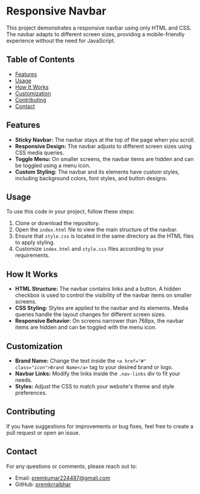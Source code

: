 # Responsive Navbar

This project demonstrates a responsive navbar using only HTML and CSS. The navbar adapts to different screen sizes, providing a mobile-friendly experience without the need for JavaScript.

## Table of Contents

- [Features](#features)
- [Usage](#usage)
- [How It Works](#how-it-works)
- [Customization](#customization)
- [Contributing](#contributing)
- [Contact](#contact)

## Features

- **Sticky Navbar:** The navbar stays at the top of the page when you scroll.
- **Responsive Design:** The navbar adjusts to different screen sizes using CSS media queries.
- **Toggle Menu:** On smaller screens, the navbar items are hidden and can be toggled using a menu icon.
- **Custom Styling:** The navbar and its elements have custom styles, including background colors, font styles, and button designs.

## Usage

To use this code in your project, follow these steps:
1. Clone or download the repository.
2. Open the `index.html` file to view the main structure of the navbar.
3. Ensure that `style.css` is located in the same directory as the HTML files to apply styling.
4. Customize `index.html` and `style.css` files according to your requirements.

## How It Works

- **HTML Structure:** The navbar contains links and a button. A hidden checkbox is used to control the visibility of the navbar items on smaller screens.
- **CSS Styling:** Styles are applied to the navbar and its elements. Media queries handle the layout changes for different screen sizes.
- **Responsive Behavior:** On screens narrower than 768px, the navbar items are hidden and can be toggled with the menu icon.

## Customization

- **Brand Name:** Change the text inside the `<a href="#" class="icon">Brand Name</a>` tag to your desired brand or logo.
- **Navbar Links:** Modify the links inside the `.nav-links` div to fit your needs.
- **Styles:** Adjust the CSS to match your website's theme and style preferences.

## Contributing

If you have suggestions for improvements or bug fixes, feel free to create a pull request or open an issue.

## Contact

For any questions or comments, please reach out to:
- Email: [premkumar224487@gmail.com](mailto:premkumar224487@gmail.com)
- GitHub: [premkrrajbhar](https://github.com/premkrrajbhar)
